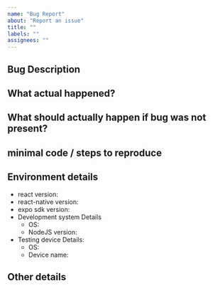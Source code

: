 ```yaml
---
name: "Bug Report"
about: "Report an issue"
title: ""
labels: ""
assignees: ""
---
```


## Bug Description

<!-- Describe what is wrong in any words that came in your mind. Just don't write 'App crashed' or I will close this immidoetly unless it's relavent-->

## What actual happened?

<!-- Tell here what happened here. -->

## What should actually happen if bug was not present?

<!-- Tell normal behaviour that what should have happened if bug wasn/t there to make problems -->

## minimal code / steps to reproduce

<!-- Give proper details and step by step guide  that how to recreate this bug. -->
<!-- Any type of code help will be so much appriciated -->

## Environment details

<!-- What are you using? -->

- react version:
- react-native version:
- expo sdk version: <!-- If you use expo project -->
- Development system Details
  - OS:
  - NodeJS version:
- Testing device Details:
  - OS:
  - Device name:

## Other details

<!-- Anything you want to tell like How bad I am? -->
